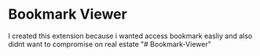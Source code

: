 
# Bookmark Viewer

I created this extension because i wanted access bookmark easliy and also didnt want to compromise on real estate
"# Bookmark-Viewer" 
